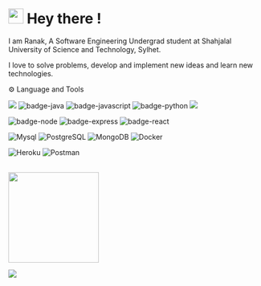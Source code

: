 
<h1><img src="https://emojis.slackmojis.com/emojis/images/1531849430/4246/blob-sunglasses.gif?1531849430" width="30"/> Hey there !</h1>

I am Ranak, A Software Engineering Undergrad student at Shahjalal University of Science and Technology, Sylhet.

I love to solve problems, develop and implement new ideas and learn new
technologies.

 ⚙️ Language and Tools 

![](https://img.shields.io/badge/C%2B%2B-00599C?style=for-the-badge&logo=c%2B%2B&logoColor=white) ![badge-java](https://img.shields.io/badge/Java-ED8B00?style=for-the-badge&logo=java&logoColor=white) ![badge-javascript](https://img.shields.io/badge/JavaScript-F7DF1E?style=for-the-badge&logo=javascript&logoColor=black) ![badge-python](https://img.shields.io/badge/Python-3776AB?style=for-the-badge&logo=python&logoColor=white) ![](https://img.shields.io/badge/PHP-777BB4?style=for-the-badge&logo=php&logoColor=white)

![badge-node](https://img.shields.io/badge/Node.js-43853D?style=for-the-badge&logo=node.js&logoColor=white) ![badge-express](https://img.shields.io/badge/Express.js-404D59?style=for-the-badge) ![badge-react](https://img.shields.io/badge/React-20232A?style=for-the-badge&logo=react&logoColor=61DAFB)



![Mysql](	https://img.shields.io/badge/MySQL-00000F?style=for-the-badge&logo=mysql&logoColor=white) ![PostgreSQL](	https://img.shields.io/badge/PostgreSQL-316192?style=for-the-badge&logo=postgresql&logoColor=white) ![MongoDB](https://img.shields.io/badge/MongoDB-%234ea94b.svg?style=for-the-badge&logo=mongodb&logoColor=white) ![Docker](https://img.shields.io/badge/docker-%230db7ed.svg?style=for-the-badge&logo=docker&logoColor=white)

![Heroku](https://img.shields.io/badge/Heroku-430098?style=for-the-badge&logo=heroku&logoColor=white) ![Postman](https://img.shields.io/badge/Postman-FF6C37?style=for-the-badge&logo=postman&logoColor=white)

<br>
  <img height="180em" src="https://github-readme-stats-eight-theta.vercel.app/api?username=RakibulRanak&show_icons=true&theme=algolia&include_all_commits=true&count_private=true"/>
  

<br>

 ![](https://komarev.com/ghpvc/?username=RakibulRanak)
